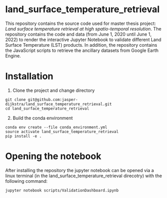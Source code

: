 # land_surface_temperature_retrieval
This repository contains the source code used for master thesis project: *Land surface temperature retrieval at high spatio-temporal resolution*. The repository contains the code and data (from June 1, 2020 until June 1, 2022) to render the interactive Jupyter Notebook to validate different Land Surface Temperature (LST) products. In addition, the repository contains the JavaScript scripts to retrieve the ancillary datasets from Google Earth Engine.

# Installation
1. Clone the project and change directory
```
git clone git@github.com:jasper-dijkstra/land_surface_temperature_retrieval.git
cd land_surface_temperature_retrieval
```

2. Build the conda environment
```
conda env create --file conda_environment.yml
source activate land_surface_temperature_retrieval
pip install -e .
```

# Opening the notebook
After installing the repository the jupyter notebook can be opened via a linux terminal (in the land_surface_temperature_retrieval direcotry) with the following command:
```
jupyter notebook scripts/ValidationDashboard.ipynb
```

